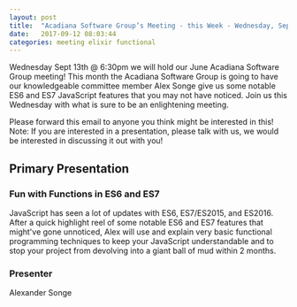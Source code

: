 ```yaml
---
layout: post
title:  "Acadiana Software Group’s Meeting - this Week - Wednesday, Sept 13th @ 6:30 PM"
date:   2017-09-12 08:03:44
categories: meeting elixir functional
---
```

Wednesday Sept 13th @ 6:30pm we will hold our June Acadiana Software Group meeting! This month the Acadiana Software Group is going to have our knowledgeable committee member Alex Songe give us some notable ES6 and ES7 JavaScript features that you may not have noticed. Join us this Wednesday with what is sure to be an enlightening meeting.
 
Please forward this email to anyone you think might be interested in this!
Note: If you are interested in a presentation, please talk with us, we would be interested in discussing it out with you!

## Primary Presentation
 
### Fun with Functions in ES6 and ES7
 
JavaScript has seen a lot of updates with ES6, ES7/ES2015, and ES2016. After a quick highlight reel of some notable ES6 and ES7 features that might've gone unnoticed, Alex will use and explain very basic functional programming techniques to keep your JavaScript understandable and to stop your project from devolving into a giant ball of mud within 2 months.
 
### Presenter
 
Alexander Songe
